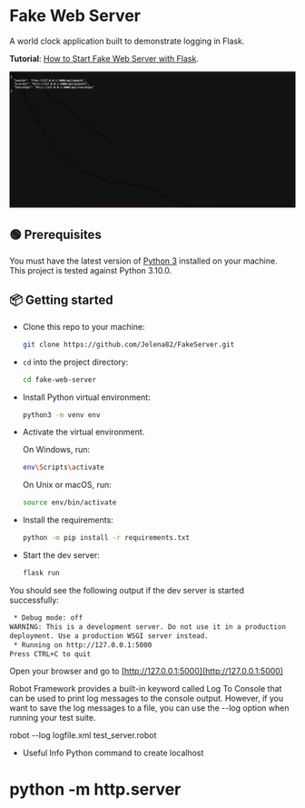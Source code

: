 # Fake Web Server

A world clock application built to demonstrate logging in Flask.

**Tutorial**: [How to Start Fake Web Server with Flask](#).

![Flask World Clock](screenshot.png)

## 🟢 Prerequisites

You must have the latest version of [Python 3](https://www.python.org) installed on your machine. This project is tested against Python 3.10.0.

## 📦 Getting started

- Clone this repo to your machine:

  ```bash
  git clone https://github.com/Jelena82/FakeServer.git
  ```

- `cd` into the project directory:

  ```bash
  cd fake-web-server
  ```

- Install Python virtual environment:

  ```bash
  python3 -m venv env
  ```

- Activate the virtual environment.

  On Windows, run:

  ```bash
  env\Scripts\activate
  ```

  On Unix or macOS, run:

  ```bash
  source env/bin/activate
  ```

- Install the requirements:

  ```bash
  python -m pip install -r requirements.txt
  ```

- Start the dev server:

  ```bash
  flask run
  ```

You should see the following output if the dev server is started successfully:

```text
 * Debug mode: off
WARNING: This is a development server. Do not use it in a production deployment. Use a production WSGI server instead.
 * Running on http://127.0.0.1:5000
Press CTRL+C to quit
```

Open your browser and go to [http://127.0.0.1:5000](http://127.0.0.1:5000)

Robot Framework provides a built-in keyword called Log To Console that can be used to print log messages 
to the console output. However, if you want to save the log messages to a file, you can use the --log option when running your test suite.

robot --log logfile.xml test_server.robot

* Useful Info
Python command to create localhost 
# python -m http.server
